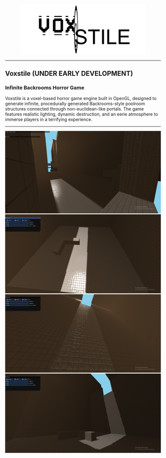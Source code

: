 <p align="center">
  <img src="./images/new-game-logo-no-bg-stroke.png" width="80%" height="80%" />
</p>

--------------------

<h2>Voxstile (UNDER EARLY DEVELOPMENT)</h2>
<h3>Infinite Backrooms Horror Game</h3>
Voxstile is a voxel-based horror game engine built in OpenGL, designed to generate infinite, procedurally generated Backrooms-style poolroom structures connected through non-euclidean-like portals. The game features realistic lighting, dynamic destruction, and an eerie atmosphere to immerse players in a terrifying experience.

-------------------

![Culled voxels in chunk](./images/awesome_view.PNG)
![Culled voxels in chunk](./images/spec_ao_angle.PNG)
![Culled voxels in chunk](./images/wall_spec.PNG)
![Culled voxels in chunk](./images/attenuation.PNG)
